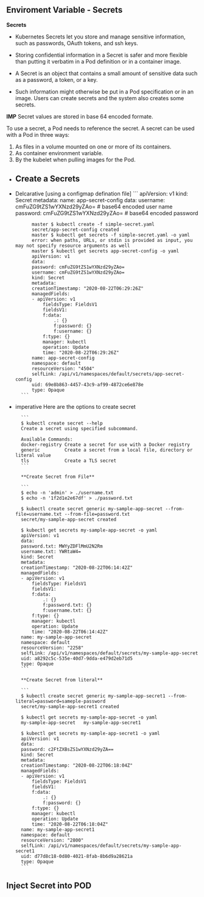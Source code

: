 ## Enviroment Variable - Secrets ##

**Secrets**

- Kubernetes Secrets let you store and manage sensitive information, such as passwords, OAuth tokens, and ssh keys. 
- Storing confidential information in a Secret is safer and more flexible than putting it verbatim in a Pod definition or in a container image.

- A Secret is an object that contains a small amount of sensitive data such as a password, a token, or a key. 
- Such information might otherwise be put in a Pod specification or in an image. Users can create secrets and the system also creates some secrets.

**IMP**
Secret values are stored in base 64 encoded formate. 

To use a secret, a Pod needs to reference the secret. A secret can be used with a Pod in three ways:

1. As files in a volume mounted on one or more of its containers.
2. As container environment variable.
3. By the kubelet when pulling images for the Pod.


- ## Create a Secrets ## 

- Delcarative [using a configmap defination file]
        ``` 
            apiVersion: v1
            kind: Secret
            metadata:
            name: app-secret-config
            data:
            username: cmFuZG9tZS1wYXNzd29yZAo= # base64 encoded user name 
            password: cmFuZG9tZS1wYXNzd29yZAo= # base64 encoded password

            master $ kubectl create -f simple-secret.yaml
            secret/app-secret-config created
            master $ kubectl get secrets -f simple-secret.yaml -o yaml
            error: when paths, URLs, or stdin is provided as input, you may not specify resource arguments as well
            master $ kubectl get secrets app-secret-config -o yaml
            apiVersion: v1
            data:
            password: cmFuZG9tZS1wYXNzd29yZAo=
            username: cmFuZG9tZS1wYXNzd29yZAo=
            kind: Secret
            metadata:
            creationTimestamp: "2020-08-22T06:29:26Z"
            managedFields:
            - apiVersion: v1
                fieldsType: FieldsV1
                fieldsV1:
                f:data:
                    .: {}
                    f:password: {}
                    f:username: {}
                f:type: {}
                manager: kubectl
                operation: Update
                time: "2020-08-22T06:29:26Z"
            name: app-secret-config
            namespace: default
            resourceVersion: "4504"
            selfLink: /api/v1/namespaces/default/secrets/app-secret-config
            uid: 69e8b863-4457-43c9-af99-4872ce6e878e
            type: Opaque
        ```   

- imperative 
Here are the options to create secret

        ```
        $ kubectl create secret --help
        Create a secret using specified subcommand.

        Available Commands:
        docker-registry Create a secret for use with a Docker registry
        generic         Create a secret from a local file, directory or literal value
        tls             Create a TLS secret
        ```

        **Create Secret from File**

        ```
        $ echo -n 'admin' > ./username.txt
        $ echo -n '1f2d1e2e67df' > ./password.txt

        $ kubectl create secret generic my-sample-app-secret --from-file=username.txt --from-file=password.txt
        secret/my-sample-app-secret created

        $ kubectl get secrets my-sample-app-secret -o yaml
        apiVersion: v1
        data:
        password.txt: MWYyZDFlMmU2N2Rm
        username.txt: YWRtaW4=
        kind: Secret
        metadata:
        creationTimestamp: "2020-08-22T06:14:42Z"
        managedFields:
        - apiVersion: v1
            fieldsType: FieldsV1
            fieldsV1:
            f:data:
                .: {}
                f:password.txt: {}
                f:username.txt: {}
            f:type: {}
            manager: kubectl
            operation: Update
            time: "2020-08-22T06:14:42Z"
        name: my-sample-app-secret
        namespace: default
        resourceVersion: "2258"
        selfLink: /api/v1/namespaces/default/secrets/my-sample-app-secret
        uid: a8292c5c-535e-40d7-9dda-e479d2eb71d5
        type: Opaque
        ```

        **Create Secret from literal**

        ```
        $ kubectl create secret generic my-sample-app-secret1 --from-literal=password=sameple-password
        secret/my-sample-app-secret1 created
        
        $ kubectl get secrets my-sample-app-secret -o yaml
        my-sample-app-secret   my-sample-app-secret1
        
        $ kubectl get secrets my-sample-app-secret1 -o yaml
        apiVersion: v1
        data:
        password: c2FtZXBsZS1wYXNzd29yZA==
        kind: Secret
        metadata:
        creationTimestamp: "2020-08-22T06:18:04Z"
        managedFields:
        - apiVersion: v1
            fieldsType: FieldsV1
            fieldsV1:
            f:data:
                .: {}
                f:password: {}
            f:type: {}
            manager: kubectl
            operation: Update
            time: "2020-08-22T06:18:04Z"
        name: my-sample-app-secret1
        namespace: default
        resourceVersion: "2800"
        selfLink: /api/v1/namespaces/default/secrets/my-sample-app-secret1
        uid: d77d8c18-0d80-4021-8fab-8b6d9a28621a
        type: Opaque
        ```

## Inject Secret into POD ##

```


```
